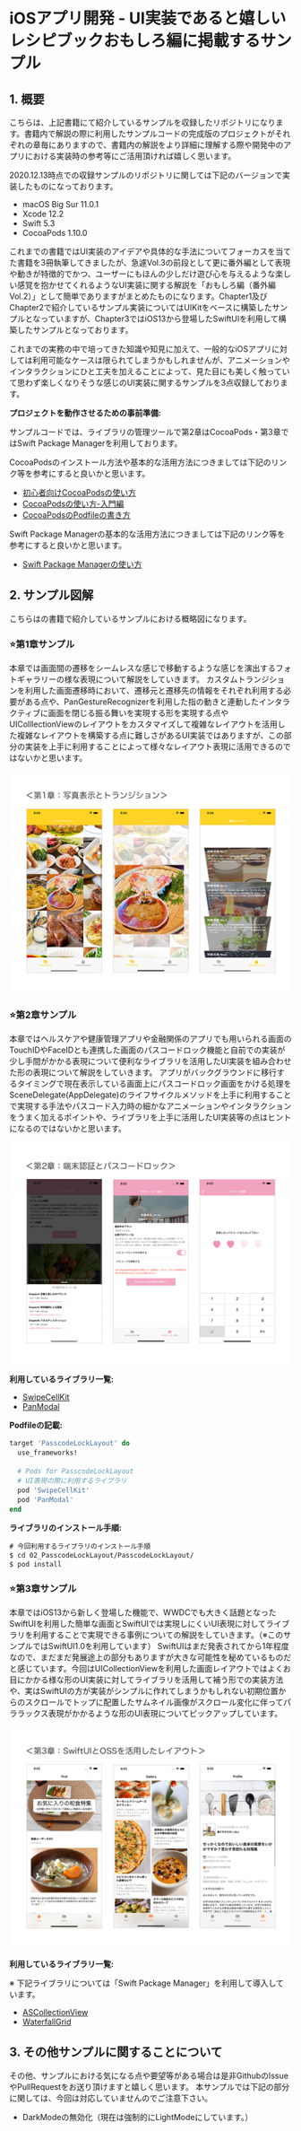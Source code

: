 # iOSアプリ開発 - UI実装であると嬉しいレシピブックおもしろ編に掲載するサンプル

## 1. 概要

こちらは、上記書籍にて紹介しているサンプルを収録したリポジトリになります。書籍内で解説の際に利用したサンプルコードの完成版のプロジェクトがそれぞれの章毎にありますので、書籍内の解説をより詳細に理解する際や開発中のアプリにおける実装時の参考等にご活用頂ければ嬉しく思います。

2020.12.13時点での収録サンプルのリポジトリに関しては下記のバージョンで実装したものになっております。

 * macOS Big Sur 11.0.1
 * Xcode 12.2
 * Swift 5.3
 * CocoaPods 1.10.0

これまでの書籍ではUI実装のアイデアや具体的な手法についてフォーカスを当てた書籍を3冊執筆してきましたが、急遽Vol.3の前段として更に番外編として表現や動きが特徴的でかつ、ユーザーにもほんの少しだけ遊び心を与えるような楽しい感覚を抱かせてくれるようなUI実装に関する解説を「おもしろ編（番外編Vol.2）」として簡単でありますがまとめたものになります。Chapter1及びChapter2で紹介しているサンプル実装についてはUIKitをベースに構築したサンプルとなっていますが、Chapter3ではiOS13から登場したSwiftUIを利用して構築したサンプルとなっております。

これまでの実務の中で培ってきた知識や知見に加えて、一般的なiOSアプリに対しては利用可能なケースは限られてしまうかもしれませんが、アニメーションやインタラクションにひと工夫を加えることによって、見た目にも美しく触っていて思わず楽しくなりそうな感じのUI実装に関するサンプルを3点収録しております。

__プロジェクトを動作させるための事前準備:__

サンプルコードでは、ライブラリの管理ツールで第2章はCocoaPods・第3章ではSwift Package Managerを利用しております。

CocoaPodsのインストール方法や基本的な活用方法につきましては下記のリンク等を参考にすると良いかと思います。

+ [初心者向けCocoaPodsの使い方](http://developers.goalist.co.jp/entry/2017/04/20/180931)
+ [CocoaPodsの使い方-入門編](https://www.ukeyslabo.com/development/iosapplication/how-to-use-cocoapods-for-beginner/)
+ [CocoaPodsのPodfileの書き方](https://dev.digitrick.us/notes/podfilesyntax)

Swift Package Managerの基本的な活用方法につきましては下記のリンク等を参考にすると良いかと思います。

+ [Swift Package Managerの使い方](https://qiita.com/hironytic/items/09a4c16857b409c17d2c)

## 2. サンプル図解

こちらはの書籍で紹介しているサンプルにおける概略図になります。

### ⭐️第1章サンプル

本章では画面間の遷移をシームレスな感じで移動するような感じを演出するフォトギャラリーの様な表現について解説をしていきます。
カスタムトランジションを利用した画面遷移時において、遷移元と遷移先の情報をそれぞれ利用する必要がある点や、PanGestureRecognizerを利用した指の動きと連動したインタラクティブに画面を閉じる振る舞いを実現する形を実現する点やUIColllectionViewのレイアウトをカスタマイズして複雑なレイアウトを活用した複雑なレイアウトを構築する点に難しさがあるUI実装ではありますが、この部分の実装を上手に利用することによって様々なレイアウト表現に活用できるのではないかと思います。

![第1章サンプル図](https://github.com/fumiyasac/meals_2nd_ios_ui_recipe_showcase/blob/master/images/chapter_techbook_meals2_chapter1.jpg)

### ️⭐️第2章サンプル

本章ではヘルスケアや健康管理アプリや金融関係のアプリでも用いられる画面のTouchIDやFaceIDとも連携した画面のパスコードロック機能と自前での実装が少し手間がかかる表現について便利なライブラリを活用したUI実装を組み合わせた形の表現について解説をしていきます。
アプリがバックグラウンドに移行するタイミングで現在表示している画面上にパスコードロック画面をかける処理をSceneDelegate(AppDelegate)のライフサイクルメソッドを上手に利用することで実現する手法やパスコード入力時の細かなアニメーションやインタラクションをうまく加えるポイントや、ライブラリを上手に活用したUI実装等の点はヒントになるのではないかと思います。

![第2章サンプル図](https://github.com/fumiyasac/meals_2nd_ios_ui_recipe_showcase/blob/master/images/chapter_techbook_meals2_chapter2.jpg)

__利用しているライブラリ一覧:__

+ [SwipeCellKit](https://github.com/SwipeCellKit/SwipeCellKit)
+ [PanModal](https://github.com/slackhq/PanModal)

__Podfileの記載:__

```ruby
target 'PasscodeLockLayout' do
  use_frameworks!

  # Pods for PasscodeLockLayout
  # UI表現の際に利用するライブラリ
  pod 'SwipeCellKit'
  pod 'PanModal'
end
```

__ライブラリのインストール手順:__

```shell
# 今回利用するライブラリのインストール手順
$ cd 02_PasscodeLockLayout/PasscodeLockLayout/ 
$ pod install
```

### ⭐️第3章サンプル

本章ではiOS13から新しく登場した機能で、WWDCでも大きく話題となったSwiftUIを利用した簡単な画面とSwiftUIでは実現しにくいUI表現に対してライブラリを利用することで実現できる事例についての解説をしていきます。（※このサンプルではSwiftUI1.0を利用しています）
SwiftUIはまだ発表されてから1年程度なので、まだまだ発展途上の部分もありますが大きな可能性を秘めているものだと感じています。今回はUICollectionViewを利用した画面レイアウトではよくお目にかかる様な形のUI実装に対してライブラリを活用して補う形での実装方法や、実はSwiftUIの方が実装がシンプルに作れてしまうかもしれない初期位置からのスクロールでトップに配置したサムネイル画像がスクロール変化に伴ってパララックス表現がかかるような形のUI表現についてピックアップしています。

![第3章サンプル図](https://github.com/fumiyasac/meals_2nd_ios_ui_recipe_showcase/blob/master/images/chapter_techbook_meals2_chapter3.jpg)

__利用しているライブラリ一覧:__

※ 下記ライブラリについては「Swift Package Manager」を利用して導入しています。

+ [ASCollectionView](https://github.com/apptekstudios/ASCollectionView)
+ [WaterfallGrid](https://github.com/paololeonardi/WaterfallGrid)

## 3. その他サンプルに関することについて

その他、サンプルにおける気になる点や要望等がある場合は是非GithubのIssueやPullRequestをお送り頂けますと嬉しく思います。
本サンプルでは下記の部分に関しては、今回は対応していませんのでご注意下さい。

+ DarkModeの無効化（現在は強制的にLightModeにしています。）
